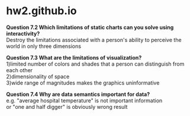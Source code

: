 # hw2.github.io

<b>Question 7.2 Which limitations of static charts can you solve using interactivity?</b>
 <br>Destroy the limitations associated with a person's ability to perceive the world in only three dimensions 

<b>Question 7.3 What are the limitations of visualization?</b>
 <br>1)limited number of colors and shades that a person can distinguish from each other
 <br>2)dimensionality of space
 <br>3)wide range of magnitudes makes the graphics uninformative

<b>Question 7.4 Why are data semantics important for data?</b>
 <br>e.g. "average hospital temperature"  is not important information
 <br>or "one and half digger" is obviously wrong result

